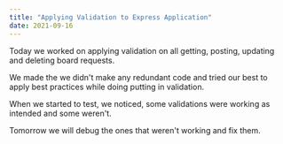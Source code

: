 ```yaml
---
title: "Applying Validation to Express Application"
date: 2021-09-16
---
```


Today we worked on applying validation on all getting, posting, updating and deleting board requests. 

We made the we didn't make any redundant code and tried our best to apply best practices while doing putting in validation.

When we started to test, we noticed, some validations were working as intended and some weren't.

Tomorrow we will debug the ones that weren't working and fix them.